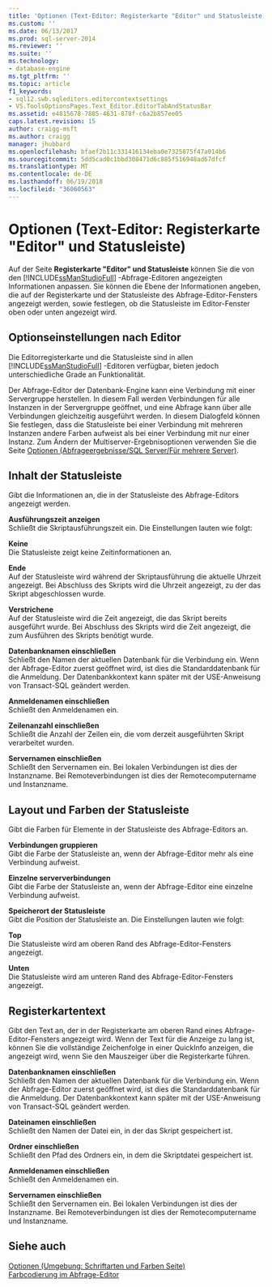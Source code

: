 ```yaml
---
title: 'Optionen (Text-Editor: Registerkarte "Editor" und Statusleiste) | Microsoft Docs'
ms.custom: ''
ms.date: 06/13/2017
ms.prod: sql-server-2014
ms.reviewer: ''
ms.suite: ''
ms.technology:
- database-engine
ms.tgt_pltfrm: ''
ms.topic: article
f1_keywords:
- sql12.swb.sqleditors.editorcontextsettings
- VS.ToolsOptionsPages.Text_Editor.EditorTabAndStatusBar
ms.assetid: e4815678-7885-4631-878f-c6a2b857ee05
caps.latest.revision: 15
author: craigg-msft
ms.author: craigg
manager: jhubbard
ms.openlocfilehash: bfaef2b11c331416134eba0e7325875f47a014b6
ms.sourcegitcommit: 5dd5cad0c1bbd308471d6c885f516948ad67dfcf
ms.translationtype: MT
ms.contentlocale: de-DE
ms.lasthandoff: 06/19/2018
ms.locfileid: "36060563"
---
```

# <a name="options-text-editor-editor-tab-and-status-bar-page"></a>Optionen (Text-Editor: Registerkarte "Editor" und Statusleiste)
  Auf der Seite **Registerkarte "Editor" und Statusleiste** können Sie die von den [!INCLUDE[ssManStudioFull](../includes/ssmanstudiofull-md.md)] -Abfrage-Editoren angezeigten Informationen anpassen. Sie können die Ebene der Informationen angeben, die auf der Registerkarte und der Statusleiste des Abfrage-Editor-Fensters angezeigt werden, sowie festlegen, ob die Statusleiste im Editor-Fenster oben oder unten angezeigt wird.  
  
## <a name="option-settings-by-editor"></a>Optionseinstellungen nach Editor  
 Die Editorregisterkarte und die Statusleiste sind in allen [!INCLUDE[ssManStudioFull](../includes/ssmanstudiofull-md.md)] -Editoren verfügbar, bieten jedoch unterschiedliche Grade an Funktionalität.  
  
 Der Abfrage-Editor der Datenbank-Engine kann eine Verbindung mit einer Servergruppe herstellen. In diesem Fall werden Verbindungen für alle Instanzen in der Servergruppe geöffnet, und eine Abfrage kann über alle Verbindungen gleichzeitig ausgeführt werden. In diesem Dialogfeld können Sie festlegen, dass die Statusleiste bei einer Verbindung mit mehreren Instanzen andere Farben aufweist als bei einer Verbindung mit nur einer Instanz. Zum Ändern der Multiserver-Ergebnisoptionen verwenden Sie die Seite [Optionen (Abfrageergebnisse/SQL Server/Für mehrere Server)](../../2014/database-engine/options-query-results-sql-server-multi-server.md).  
  
## <a name="status-bar-content"></a>Inhalt der Statusleiste  
 Gibt die Informationen an, die in der Statusleiste des Abfrage-Editors angezeigt werden.  
  
 **Ausführungszeit anzeigen**  
 Schließt die Skriptausführungszeit ein. Die Einstellungen lauten wie folgt:  
  
 **Keine**  
 Die Statusleiste zeigt keine Zeitinformationen an.  
  
 **Ende**  
 Auf der Statusleiste wird während der Skriptausführung die aktuelle Uhrzeit angezeigt. Bei Abschluss des Skripts wird die Uhrzeit angezeigt, zu der das Skript abgeschlossen wurde.  
  
 **Verstrichene**  
 Auf der Statusleiste wird die Zeit angezeigt, die das Skript bereits ausgeführt wurde. Bei Abschluss des Skripts wird die Zeit angezeigt, die zum Ausführen des Skripts benötigt wurde.  
  
 **Datenbanknamen einschließen**  
 Schließt den Namen der aktuellen Datenbank für die Verbindung ein. Wenn der Abfrage-Editor zuerst geöffnet wird, ist dies die Standarddatenbank für die Anmeldung. Der Datenbankkontext kann später mit der USE-Anweisung von Transact-SQL geändert werden.  
  
 **Anmeldenamen einschließen**  
 Schließt den Anmeldenamen ein.  
  
 **Zeilenanzahl einschließen**  
 Schließt die Anzahl der Zeilen ein, die vom derzeit ausgeführten Skript verarbeitet wurden.  
  
 **Servernamen einschließen**  
 Schließt den Servernamen ein. Bei lokalen Verbindungen ist dies der Instanzname. Bei Remoteverbindungen ist dies der Remotecomputername und Instanzname.  
  
## <a name="status-bar-layout-and-colors"></a>Layout und Farben der Statusleiste  
 Gibt die Farben für Elemente in der Statusleiste des Abfrage-Editors an.  
  
 **Verbindungen gruppieren**  
 Gibt die Farbe der Statusleiste an, wenn der Abfrage-Editor mehr als eine Verbindung aufweist.  
  
 **Einzelne serververbindungen**  
 Gibt die Farbe der Statusleiste an, wenn der Abfrage-Editor eine einzelne Verbindung aufweist.  
  
 **Speicherort der Statusleiste**  
 Gibt die Position der Statusleiste an. Die Einstellungen lauten wie folgt:  
  
 **Top**  
 Die Statusleiste wird am oberen Rand des Abfrage-Editor-Fensters angezeigt.  
  
 **Unten**  
 Die Statusleiste wird am unteren Rand des Abfrage-Editor-Fensters angezeigt.  
  
## <a name="tab-text"></a>Registerkartentext  
 Gibt den Text an, der in der Registerkarte am oberen Rand eines Abfrage-Editor-Fensters angezeigt wird. Wenn der Text für die Anzeige zu lang ist, können Sie die vollständige Zeichenfolge in einer QuickInfo anzeigen, die angezeigt wird, wenn Sie den Mauszeiger über die Registerkarte führen.  
  
 **Datenbanknamen einschließen**  
 Schließt den Namen der aktuellen Datenbank für die Verbindung ein. Wenn der Abfrage-Editor zuerst geöffnet wird, ist dies die Standarddatenbank für die Anmeldung. Der Datenbankkontext kann später mit der USE-Anweisung von Transact-SQL geändert werden.  
  
 **Dateinamen einschließen**  
 Schließt den Namen der Datei ein, in der das Skript gespeichert ist.  
  
 **Ordner einschließen**  
 Schließt den Pfad des Ordners ein, in dem die Skriptdatei gespeichert ist.  
  
 **Anmeldenamen einschließen**  
 Schließt den Anmeldenamen ein.  
  
 **Servernamen einschließen**  
 Schließt den Servernamen ein. Bei lokalen Verbindungen ist dies der Instanzname. Bei Remoteverbindungen ist dies der Remotecomputername und Instanzname.  
  
## <a name="see-also"></a>Siehe auch  
 [Optionen &#40;Umgebung: Schriftarten und Farben Seite&#41;](../ssms/menu-help/options-environment-fonts-and-colors-page.md)   
 [Farbcodierung im Abfrage-Editor](../relational-databases/scripting/color-coding-in-query-editors.md)  
  
  